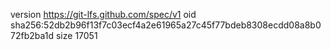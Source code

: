 version https://git-lfs.github.com/spec/v1
oid sha256:52db2b96f13f7c03ecf4a2e61965a27c45f77bdeb8308ecdd08a8b072fb2ba1d
size 17051
